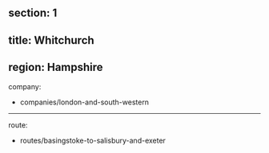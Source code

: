 ﻿section: 1
----
title: Whitchurch
----
region: Hampshire
----
company:
- companies/london-and-south-western
----
route:
- routes/basingstoke-to-salisbury-and-exeter

